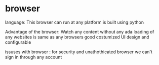 # browser
language:
  This browser can run at any platform is built using python

Advantage of the browser:
  Watch any  content without any ada
  loading of any websites is same as any browsers
  good costumized UI design and configurable
  

issuses with browser :
   for security and unathothicated browser we can't sign in through any account
   
